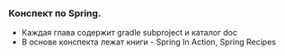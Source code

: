 ### Конспект по Spring.
* Каждая глава содержит gradle subproject и каталог doc
* В основе конспекта лежат книги - Spring In Action, Spring Recipes
